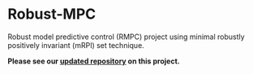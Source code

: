 # Robust-MPC
Robust model predictive control (RMPC) project using minimal robustly positively invariant (mRPI) set technique.

**Please see our [updated repository](https://github.com/tianchenji/Robust-SM-MPC) on this project.**
